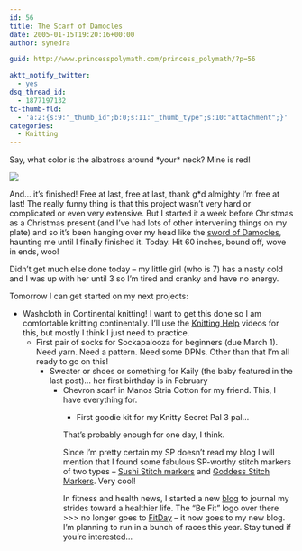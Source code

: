 ```yaml
---
id: 56
title: The Scarf of Damocles
date: 2005-01-15T19:20:16+00:00
author: synedra

guid: http://www.princesspolymath.com/princess_polymath/?p=56

aktt_notify_twitter:
  - yes
dsq_thread_id:
  - 1877197132
tc-thumb-fld:
  - 'a:2:{s:9:"_thumb_id";b:0;s:11:"_thumb_type";s:10:"attachment";}'
categories:
  - Knitting
---
```

Say, what color is the albatross around \*your\* neck? Mine is red!
  
![](http://www.perlgoddess.com/blog/images/scarf.jpg)
  
And&#8230; it&#8217;s finished! Free at last, free at last, thank g*d almighty I&#8217;m free at last! The really funny thing is that this project wasn&#8217;t very hard or complicated or even very extensive. But I started it a week before Christmas as a Christmas present (and I&#8217;ve had lots of other intervening things on my plate) and so it&#8217;s been hanging over my head like the [sword of Damocles](http://www.geocities.com/Hollywood/2549/damocles.html), haunting me until I finally finished it. Today. Hit 60 inches, bound off, wove in ends, woo!
  
Didn&#8217;t get much else done today &#8211; my little girl (who is 7) has a nasty cold and I was up with her until 3 so I&#8217;m tired and cranky and have no energy.
  
Tomorrow I can get started on my next projects:

  * Washcloth in Continental knitting! I want to get this done so I am comfortable knitting continentally. I&#8217;ll use the [Knitting Help](http://www.knittinghelp.com/) videos for this, but mostly I think I just need to practice. 
      * First pair of socks for Sockapalooza for beginners (due March 1). Need yarn. Need a pattern. Need some DPNs. Other than that I&#8217;m all ready to go on this! 
          * Sweater or shoes or something for Kaily (the baby featured in the last post)&#8230; her first birthday is in February 
              * Chevron scarf in Manos Stria Cotton for my friend. This, I have everything for. 
                  * First goodie kit for my Knitty Secret Pal 3 pal&#8230; </ul> 
                    That&#8217;s probably enough for one day, I think.
  
                    Since I&#8217;m pretty certain my SP doesn&#8217;t read my blog I will mention that I found some fabulous SP-worthy stitch markers of two types &#8211; [Sushi Stitch markers](http://www.amyville.com/) and [Goddess Stitch Markers](http://www.zenknit.com/buy.html). Very cool!
  
                    In fitness and health news, I started a new [blog](http://fitness.domestigirl.com/) to journal my strides toward a healthier life. The &#8220;Be Fit&#8221; logo over there >>> no longer goes to [FitDay](http://www.fitday.com/) &#8211; it now goes to my new blog. I&#8217;m planning to run in a bunch of races this year. Stay tuned if you&#8217;re interested&#8230;
